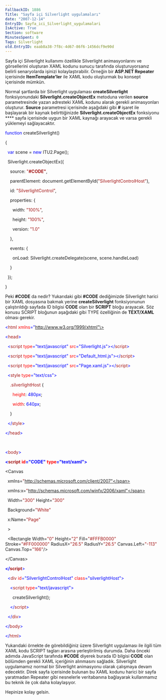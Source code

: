 ```yaml
---
FallbackID: 1886
Title: "Sayfa içi Silverlight uygulamaları"
date: "2007-12-14"
EntryID: Sayfa_ici_Silverlight_uygulamalari
IsActive: True
Section: software
MinutesSpent: 0
Tags: Silverlight
old.EntryID: eaab8a38-7f8c-4d67-86f6-1456dcf9e90d
---
```

Sayfa içi Silverlight kullanımı özellikle Silverlight animasyonlarını ve
görsellerini oluşturan XAML kodunu sunucu tarafında oluşturuyorsanız
belirli senaryolarda işinizi kolaylaştırabilir. Örneğin bir **ASP.NET
Repeater** içerisinde **ItemTemplate'ler** ile XAML kodu oluşturmak bu
konsept içerisinde mümkün.

Normal şartlarda bir Silverlight uygulaması **createSilverlight**
fonksiyonundaki **Silverlight.createObjectEx** metoduna verilen
**source** parametresinde yazan adresteki XAML kodunu alarak gerekli
animasyonları oluşturur. **Source** parametresi içerisinde aşağıdaki
gibi **\#** işaret ile başlayarak bir kaynak belirttiğinizde
**Silverlight.createObjectEx** fonksiyonu **** sayfa içerisinde uygun
bir XAML kaynağı arayacak ve varsa gerekli yüklemeyi sağlayacaktır.

<span style="color: blue;">function</span> createSilverlight()

{

  <span style="color: blue;">var</span> scene = <span
style="color: blue;">new</span> ITU2.Page();

  Silverlight.createObjectEx({

    source: <span style="color: #a31515;">"**\#CODE"**</span>,

    parentElement: document.getElementById(<span
style="color: #a31515;">"SilverlightControlHost"</span>),

    id: <span style="color: #a31515;">"SilverlightControl"</span>,

    properties: {

      width: <span style="color: #a31515;">"100%"</span>,

      height: <span style="color: #a31515;">"100%"</span>,

      version: <span style="color: #a31515;">"1.0"</span>

    },

    events: {

      onLoad: Silverlight.createDelegate(scene, scene.handleLoad)

    }

  });

}

Peki **\#CODE** da nedir? Yukarıdaki gibi **\#CODE** dediğimizde
Silverlight harici bir XAML dosyasına bakmak yerine
**createSilverlight** fonksiyonunun çalıştırıldığı sayfada ID bilgisi
**CODE** olan bir **SCRIPT** bloğu arayacak. Söz konusu SCRIPT bloğunun
aşağıdaki gibi TYPE özelliğinin de **TEXT/XAML** olması gerekir.

<span style="color: blue;">\<</span><span
style="color: #a31515;">html</span> <span
style="color: red;">xmlns</span><span
style="color: blue;">="http://www.w3.org/1999/xhtml"\></span>

<span style="color: blue;">\<</span><span
style="color: #a31515;">head</span><span style="color: blue;">\></span>

  <span style="color: blue;">\<</span><span
style="color: #a31515;">script</span> <span
style="color: red;">type</span><span
style="color: blue;">="text/javascript"</span> <span
style="color: red;">src</span><span
style="color: blue;">="Silverlight.js"\>\</</span><span
style="color: #a31515;">script</span><span
style="color: blue;">\></span>

  <span style="color: blue;">\<</span><span
style="color: #a31515;">script</span> <span
style="color: red;">type</span><span
style="color: blue;">="text/javascript"</span> <span
style="color: red;">src</span><span
style="color: blue;">="Default\_html.js"\>\</</span><span
style="color: #a31515;">script</span><span
style="color: blue;">\></span>

  <span style="color: blue;">\<</span><span
style="color: #a31515;">script</span> <span
style="color: red;">type</span><span
style="color: blue;">="text/javascript"</span> <span
style="color: red;">src</span><span
style="color: blue;">="Page.xaml.js"\>\</</span><span
style="color: #a31515;">script</span><span
style="color: blue;">\></span>

  <span style="color: blue;">\<</span><span
style="color: #a31515;">style</span> <span
style="color: red;">type</span><span
style="color: blue;">="text/css"\></span>

    <span style="color: #a31515;">.silverlightHost</span> {

      <span style="color: red;">height</span>: <span
style="color: blue;">480px</span>;

      <span style="color: red;">width</span>: <span
style="color: blue;">640px</span>;

    }

  <span style="color: blue;">\</</span><span
style="color: #a31515;">style</span><span style="color: blue;">\></span>

<span style="color: blue;">\</</span><span
style="color: #a31515;">head</span><span style="color: blue;">\></span>

 

<span style="color: blue;">\<</span><span
style="color: #a31515;">body</span><span style="color: blue;">\></span>

<span style="color: blue;">**\<**</span><span
style="color: #a31515;">**script**</span> <span style="color: red;">
**id**</span><span style="color: blue;">**="CODE"**</span> <span
style="color: red;"> **type**</span><span
style="color: blue;">**="text/xaml"\>**</span>

\<Canvas

  xmlns=<span
style="color: #a31515;">"http://schemas.microsoft.com/client/2007"</span>

  xmlns:x=<span
style="color: #a31515;">"http://schemas.microsoft.com/winfx/2006/xaml"</span>

  Width=<span style="color: #a31515;">"300"</span> Height=<span
style="color: #a31515;">"300"</span>

  Background=<span style="color: #a31515;">"White"</span>

  x:Name=<span style="color: #a31515;">"Page"</span>

  \> 

  \<Rectangle Width=<span style="color: #a31515;">"0"</span>
Height=<span style="color: #a31515;">"2"</span> Fill=<span
style="color: #a31515;">"\#FFFB0000"</span> Stroke=<span
style="color: #a31515;">"\#FF000000"</span> RadiusX=<span
style="color: #a31515;">"26.5"</span> RadiusY=<span
style="color: #a31515;">"26.5"</span> Canvas.Left=<span
style="color: #a31515;">"-113"</span> Canvas.Top=<span
style="color: #a31515;">"166"</span>/\>

\</Canvas\>

<span style="color: blue;">**\</**</span><span
style="color: #a31515;">**script**</span><span
style="color: blue;">\></span>

  <span style="color: blue;">\<</span><span
style="color: #a31515;">div</span> <span
style="color: red;">id</span><span
style="color: blue;">="SilverlightControlHost"</span> <span
style="color: red;">class</span><span
style="color: blue;">="silverlightHost"\></span>

    <span style="color: blue;">\<</span><span
style="color: #a31515;">script</span> <span
style="color: red;">type</span><span
style="color: blue;">="text/javascript"\></span>

      createSilverlight();

    <span style="color: blue;">\</</span><span
style="color: #a31515;">script</span><span
style="color: blue;">\></span>

  <span style="color: blue;">\</</span><span
style="color: #a31515;">div</span><span style="color: blue;">\></span>

<span style="color: blue;">\</</span><span
style="color: #a31515;">body</span><span style="color: blue;">\></span>

<span style="color: blue;">\</</span><span
style="color: #a31515;">html</span><span style="color: blue;">\></span>

Yukarıdaki örnekte de görebildiğiniz üzere Silverlight uygulaması ile
ilgili tüm XAML kodu SCRIPT tagları arasına yerleştirilmiş durumda. Daha
önceki adımda JavaScript tarafında **\#CODE** diyerek burada ID bilgisi
**CODE** olan bölümden gerekli XAML içeriğinin alınmasını sağladık.
Silverlight uygulamamız normal bir Silverlight animasyonu olarak
çalışmaya devam edecektir. Direk sayfa içerisinde bulunan bu XAML kodunu
harici bir sayfa yaratmadan Repeater gibi nesnelerle veritabanına
bağlayarak kullanmamız bu teknik ile çok daha kolaylaşıyor.

Hepinize kolay gelsin.



